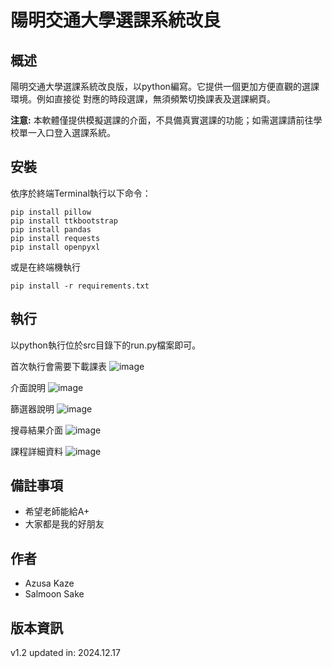 
# 陽明交通大學選課系統改良

## 概述
陽明交通大學選課系統改良版，以python編寫。它提供一個更加方便直觀的選課環境。例如直接從
對應的時段選課，無須頻繁切換課表及選課網頁。

**注意:**
本軟體僅提供模擬選課的介面，不具備真實選課的功能；如需選課請前往學校單一入口登入選課系統。

## 安裝
依序於終端Terminal執行以下命令：
```
pip install pillow
pip install ttkbootstrap
pip install pandas
pip install requests
pip install openpyxl
```
或是在終端機執行
```
pip install -r requirements.txt
```

## 執行
以python執行位於src目錄下的run.py檔案即可。

首次執行會需要下載課表
![image](https://github.com/SalmoonSake2/Project---Course-Adding-Tool/blob/main/docs/show_case1.png)

介面說明
![image](https://github.com/SalmoonSake2/Project---Course-Adding-Tool/blob/main/docs/show_case2.png)

篩選器說明
![image](https://github.com/SalmoonSake2/Project---Course-Adding-Tool/blob/main/docs/show_case3.png)

搜尋結果介面
![image](https://github.com/SalmoonSake2/Project---Course-Adding-Tool/blob/main/docs/show_case4.png)

課程詳細資料
![image](https://github.com/SalmoonSake2/Project---Course-Adding-Tool/blob/main/docs/show_case5.png)

## 備註事項
- 希望老師能給A+
- 大家都是我的好朋友

## 作者
- Azusa Kaze
- Salmoon Sake

## 版本資訊
v1.2 updated in: 2024.12.17
